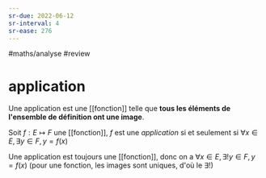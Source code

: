 ```yaml
---
sr-due: 2022-06-12
sr-interval: 4
sr-ease: 276
---
```


#maths/analyse #review
# application
Une application est une [[fonction]] telle que **tous les éléments de l'ensemble de définition ont une image**.

Soit $f: E\mapsto F$ une [[fonction]], $f$ est une _application_ si et seulement si $\forall x\in E, \exists y\in F, y = f(x)$

Une application est toujours une [[fonction]], donc on a $\forall x\in E, \exists!y\in F, y=f(x)$ (pour une fonction, les images sont uniques, d'où le $\exists!$)

